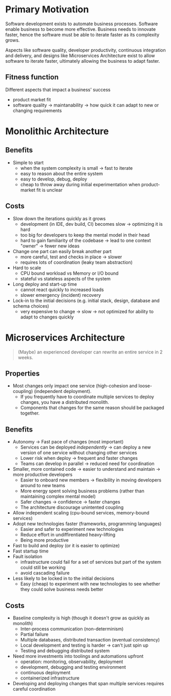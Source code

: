 # Primary Motivation

Software development exists to automate business processes. Software enable business to become more effective. Business needs to innovate faster, hence the software must be able to iterate faster as its complexity grows.

Aspects like software quality, developer productivity, continuous integration and delivery, and designs like Microservices Architecture exist to allow software to iterate faster, ultimately allowing the business to adapt faster.

## Fitness function

Different aspects that impact a business' success

- product market fit
- software quality -> maintanability -> how quick it can adapt to new or changing requirements

# Monolithic Architecture

## Benefits

- Simple to start
  - when the system complexity is small -> fast to iterate
  - easy to reason about the entire system
  - easy to develop, debug, deploy
  - cheap to throw away during initial experimentation when product-market fit is unclear

## Costs

- Slow down the iterations quickly as it grows
  - development (in IDE, dev build, CI) becomes slow -> optimizing it is hard
  - too big for developers to keep the mental model in their head
  - hard to gain familiarity of the codebase -> lead to one context "owner" -> fewer new ideas
- Change one part can easily break another part
  - more careful, test and checks in place -> slower
  - requires lots of coordination (leaky team abstraction)
- Hard to scale
  - CPU bound workload vs Memory or I/O bound
  - stateful vs stateless aspects of the system
- Long deploy and start-up time
  - cannot react quickly to increased loads
  - slower emergency (incident) recovery
- Lock-in to the initial decisions (e.g. initial stack, design, database and schema choices)
  - very expensive to change -> slow -> not optimized for ability to adapt to changes quickly

# Microservices Architecture

> (Maybe) an experienced developer can rewrite an entire service in 2 weeks.

## Properties

- Most changes only impact one service (high-cohesion and loose-coupling) (independent deployment).
  - If you frequently have to coordinate multiple services to deploy changes, you have a distributed monolith.
  - Components that changes for the same reason should be packaged together.

## Benefits

- Autonomy -> Fast pace of changes (most important)
  - Services can be deployed _independently_ -> can deploy a new version of one service without changing other services
  - Lower risk when deploy -> frequent and faster changes
  - Teams can develop in parallel -> reduced need for coordination
- Smaller, more contained code -> easier to understand and maintain -> more productive developers
  - Easier to onboard new members -> flexibility in moving developers around to new teams
  - More energy spent solving business problems (rather than maintaining complex mental model)
  - Safer changes -> confidence -> faster changes
  - The architecture discourage unintented coupling
- Allow independent scaling (cpu-bound services, memory-bound services)
- Adopt new technologies faster (frameworks, programming languages)
  - Easier and safer to experiment new technologies
  - Reduce effort in undiffirentiated heavy-lifting
  - Being more productive
- Fast to build and deploy (or it is easier to optimize)
- Fast startup time
- Fault isolation
  - infrastructure could fail for a set of services but part of the system could still be working
  - avoid cascading failure
- Less likely to be locked in to the initial decisions
  - Easy (cheap) to experiment with new technologies to see whether they could solve business needs better

## Costs

- Baseline complexity is high (though it doesn't grow as quickly as monolith)
  - Inter-process communication (non-determinism)
  - Partial failure  
  - Multiple databases, distributed transaction (eventual consistency)
  - Local development and testing is harder -> can't just spin up
  - Testing and debugging distributed system
- Need more investments into toolings and automations upfront
  - operation: monitoring, observability, deployment
  - development, debugging and testing environment
  - continuous deployment
  - containerized infrastructure
- Developing and deploying changes that span multiple services requires careful coordination
